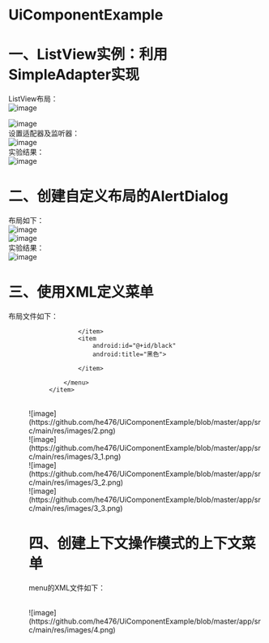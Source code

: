 # UiComponentExample
# 一、ListView实例：利用SimpleAdapter实现
ListView布局：<br>
![image](https://github.com/he476/UiComponentExample/blob/master/app/src/main/res/images/lab3_2.JPG)<br>

![image](https://github.com/he476/UiComponentExample/blob/master/app/src/main/res/images/lab3_3.JPG)<br>
设置适配器及监听器：<br>
![image](https://github.com/he476/UiComponentExample/blob/master/app/src/main/res/images/lab3_1.JPG)<br>
实验结果：<br>
![image](https://github.com/he476/UiComponentExample/blob/master/app/src/main/res/images/1.png)<br>

# 二、创建自定义布局的AlertDialog
布局如下：<br>
![image](https://github.com/he476/UiComponentExample/blob/master/app/src/main/res/images/lab3_2_1.JPG)<br>
![image](https://github.com/he476/UiComponentExample/blob/master/app/src/main/res/images/lab3_2_2.JPG)<br>
实验结果：<br>
![image](https://github.com/he476/UiComponentExample/blob/master/app/src/main/res/images/2.png)<br>

# 三、使用XML定义菜单
布局文件如下：<br>
<?xml version="1.0" encoding="utf-8"?>
<menu xmlns:android="http://schemas.android.com/apk/res/android">
    <item
        android:id="@+id/font_group"
        android:orderInCategory="3"
        android:title="字体大小">        <!--设置子菜单-->
        <menu>
            <item
                android:id="@+id/big_size"
                android:title="大">
            </item>
            <item
                android:id="@+id/mid_size"
                android:title="中">
            </item>
            <item
                android:id="@+id/small_size"
                android:title="小">
            </item>
        </menu>
    </item>
    <item
        android:id="@+id/action_toast"
        android:orderInCategory="2"
        android:title="普通菜单项">
    </item>
    <item
        android:id="@+id/action_color"
        android:orderInCategory="1"
        android:title="字体颜色">
        <menu>
            <item
                android:id="@+id/red"
                android:title="红色">

            </item>
            <item
                android:id="@+id/black"
                android:title="黑色">

            </item>

        </menu>
    </item>
</menu>
<br>
![image](https://github.com/he476/UiComponentExample/blob/master/app/src/main/res/images/2.png)<br>
![image](https://github.com/he476/UiComponentExample/blob/master/app/src/main/res/images/3_1.png)<br>
![image](https://github.com/he476/UiComponentExample/blob/master/app/src/main/res/images/3_2.png)<br>
![image](https://github.com/he476/UiComponentExample/blob/master/app/src/main/res/images/3_3.png)<br>

# 四、创建上下文操作模式的上下文菜单
menu的XML文件如下：<br>
<?xml version="1.0" encoding="utf-8"?>
<menu xmlns:android="http://schemas.android.com/apk/res/android">
<item
    android:id="@+id/menu_delete"
    android:title="delete"
    android:icon="@drawable/delete"/>
</menu>
<br>
![image](https://github.com/he476/UiComponentExample/blob/master/app/src/main/res/images/4.png)<br>

